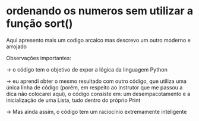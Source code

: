# ordenando os numeros sem utilizar a função sort()
 Aqui apresento mais um codigo arcaico mas descrevo um outro moderno e arrojado

Observações importantes:

-> o código tem o objetivo de expor a lógica da linguagem Python

-> eu aprendi obter o mesmo resultado com outro código, que utiliza uma única linha de código (porém, em respeito ao instrutor que me passou a dica
 não colocarei aqui), o código consiste em:
um desempacotamento e a inicialização de uma Lista, tudo dentro do próprio Print

 -> Mas ainda assim, o código tem um raciocínio extremamente inteligente
 

